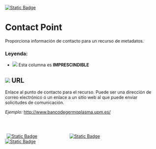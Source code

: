 [![Static Badge](https://img.shields.io/badge/lang-en-blue?style=plastic)](../En%20Documentation/ContactPoint.md)
# Contact Point
Proporciona información de contacto para un recurso de metadatos.
### Leyenda:
- ![](https://placehold.jp/17/ff0000/000000/20x20.png?text=I) Esta columna es **IMPRESCINDIBLE**


## ![](https://placehold.jp/17/ff0000/000000/20x20.png?text=I) URL
Enlace al punto de contacto para el recurso. Puede ser una dirección de correo electrónico o un enlace a un sitio web al que puede enviar solicitudes de comunicación.

*Ejemplo:*
http://www.bancodegermoplasma.upm.es/

<br />
<br />

<a style="text-align: left; width:1%; display: inline-block;">[![Static Badge](https://img.shields.io/badge/Hoja%20Anterior-Organisation-yellow?style=for-the-badge)](./Organisation.es.md)</a>
<a style="text-align: center; width:20%; display: inline-block;">[![Static Badge](https://img.shields.io/badge/Página%20Pricipal-README-blue?style=for-the-badge)](./README.es.md)</a>
<a style="text-align: right; width:20%;display: inline-block;">[![Static Badge](https://img.shields.io/badge/Próxima%20Hoja-Dataset-green?style=for-the-badge)](./Dataset.es.md)</a>
